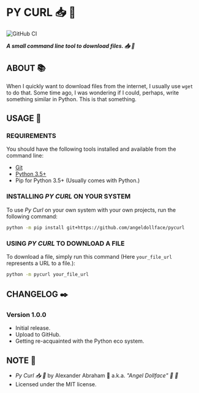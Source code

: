 # PY CURL :inbox_tray: :snake:

![GitHub CI](https://github.com/angeldollface/pycurl/actions/workflows/python.yml/badge.svg)

***A small command line tool to download files. :inbox_tray: :snake:***

## ABOUT :books:

When I quickly want to download files from the internet, I usually use `wget` to do that. Some time ago, I was wondering if I could, perhaps, write something similar in Python. This is that something.

## USAGE :hammer:

### REQUIREMENTS

You should have the following tools installed and available from the command line:

- [Git](https://git-scm.org)
- [Python 3.5+](https://www.python.org/downloads/)
- Pip for Python 3.5+ (Usually comes with Python.)

### INSTALLING *PY CURL* ON YOUR SYSTEM

To use *Py Curl* on your own system with your own projects, run the following command:

```bash
python -m pip install git+https://github.com/angeldollface/pycurl
```

### USING *PY CURL* TO DOWNLOAD A FILE

To download a file, simply run this command (Here `your_file_url` represents a URL to a file.):

```bash
python -m pycurl your_file_url
```

## CHANGELOG :black_nib:

### Version 1.0.0

- Initial release.
- Upload to GitHub.
- Getting re-acquainted with the Python eco system.

## NOTE :scroll:

- *Py Curl :inbox_tray: :snake:* by Alexander Abraham :black_heart: a.k.a. *"Angel Dollface" :dolls: :ribbon:*
- Licensed under the MIT license.

